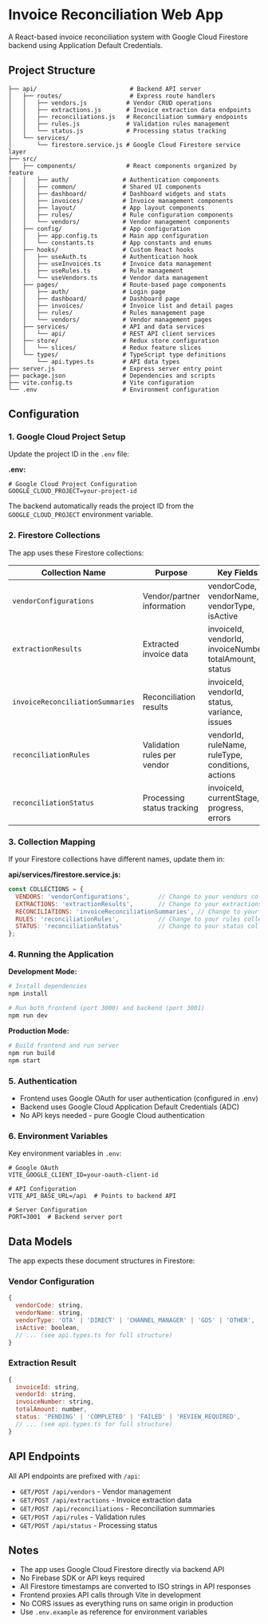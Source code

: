 # Invoice Reconciliation Web App

A React-based invoice reconciliation system with Google Cloud Firestore backend using Application Default Credentials.

## Project Structure

```
├── api/                          # Backend API server
│   ├── routes/                   # Express route handlers
│   │   ├── vendors.js           # Vendor CRUD operations
│   │   ├── extractions.js       # Invoice extraction data endpoints
│   │   ├── reconciliations.js   # Reconciliation summary endpoints
│   │   ├── rules.js             # Validation rules management
│   │   └── status.js            # Processing status tracking
│   └── services/
│       └── firestore.service.js # Google Cloud Firestore service layer
├── src/
│   ├── components/              # React components organized by feature
│   │   ├── auth/               # Authentication components
│   │   ├── common/             # Shared UI components
│   │   ├── dashboard/          # Dashboard widgets and stats
│   │   ├── invoices/           # Invoice management components
│   │   ├── layout/             # App layout components
│   │   ├── rules/              # Rule configuration components
│   │   └── vendors/            # Vendor management components
│   ├── config/                 # App configuration
│   │   ├── app.config.ts       # Main app configuration
│   │   └── constants.ts        # App constants and enums
│   ├── hooks/                  # Custom React hooks
│   │   ├── useAuth.ts          # Authentication hook
│   │   ├── useInvoices.ts      # Invoice data management
│   │   ├── useRules.ts         # Rule management
│   │   └── useVendors.ts       # Vendor data management
│   ├── pages/                  # Route-based page components
│   │   ├── auth/               # Login page
│   │   ├── dashboard/          # Dashboard page
│   │   ├── invoices/           # Invoice list and detail pages
│   │   ├── rules/              # Rules management page
│   │   └── vendors/            # Vendor management pages
│   ├── services/               # API and data services
│   │   └── api/                # REST API client services
│   ├── store/                  # Redux store configuration
│   │   └── slices/             # Redux feature slices
│   └── types/                  # TypeScript type definitions
│       └── api.types.ts        # API data types
├── server.js                   # Express server entry point
├── package.json                # Dependencies and scripts
├── vite.config.ts              # Vite configuration
└── .env                        # Environment configuration

```

## Configuration

### 1. Google Cloud Project Setup

Update the project ID in the `.env` file:

**.env:**
```
# Google Cloud Project Configuration
GOOGLE_CLOUD_PROJECT=your-project-id
```

The backend automatically reads the project ID from the `GOOGLE_CLOUD_PROJECT` environment variable.

### 2. Firestore Collections

The app uses these Firestore collections:

| Collection Name | Purpose | Key Fields |
|----------------|---------|------------|
| `vendorConfigurations` | Vendor/partner information | vendorCode, vendorName, vendorType, isActive |
| `extractionResults` | Extracted invoice data | invoiceId, vendorId, invoiceNumber, totalAmount, status |
| `invoiceReconciliationSummaries` | Reconciliation results | invoiceId, vendorId, status, variance, issues |
| `reconciliationRules` | Validation rules per vendor | vendorId, ruleName, ruleType, conditions, actions |
| `reconciliationStatus` | Processing status tracking | invoiceId, currentStage, progress, errors |

### 3. Collection Mapping

If your Firestore collections have different names, update them in:

**api/services/firestore.service.js:**
```javascript
const COLLECTIONS = {
  VENDORS: 'vendorConfigurations',        // Change to your vendors collection
  EXTRACTIONS: 'extractionResults',       // Change to your extractions collection
  RECONCILIATIONS: 'invoiceReconciliationSummaries', // Change to your reconciliations collection
  RULES: 'reconciliationRules',           // Change to your rules collection
  STATUS: 'reconciliationStatus'          // Change to your status collection
};
```

### 4. Running the Application

**Development Mode:**
```bash
# Install dependencies
npm install

# Run both frontend (port 3000) and backend (port 3001)
npm run dev
```

**Production Mode:**
```bash
# Build frontend and run server
npm run build
npm start
```

### 5. Authentication

- Frontend uses Google OAuth for user authentication (configured in .env)
- Backend uses Google Cloud Application Default Credentials (ADC)
- No API keys needed - pure Google Cloud authentication

### 6. Environment Variables

Key environment variables in `.env`:

```
# Google OAuth
VITE_GOOGLE_CLIENT_ID=your-oauth-client-id

# API Configuration  
VITE_API_BASE_URL=/api  # Points to backend API

# Server Configuration
PORT=3001  # Backend server port
```

## Data Models

The app expects these document structures in Firestore:

### Vendor Configuration
```javascript
{
  vendorCode: string,
  vendorName: string,
  vendorType: 'OTA' | 'DIRECT' | 'CHANNEL_MANAGER' | 'GDS' | 'OTHER',
  isActive: boolean,
  // ... (see api.types.ts for full structure)
}
```

### Extraction Result
```javascript
{
  invoiceId: string,
  vendorId: string,
  invoiceNumber: string,
  totalAmount: number,
  status: 'PENDING' | 'COMPLETED' | 'FAILED' | 'REVIEW_REQUIRED',
  // ... (see api.types.ts for full structure)
}
```

## API Endpoints

All API endpoints are prefixed with `/api`:

- `GET/POST /api/vendors` - Vendor management
- `GET/POST /api/extractions` - Invoice extraction data
- `GET/POST /api/reconciliations` - Reconciliation summaries
- `GET/POST /api/rules` - Validation rules
- `GET/POST /api/status` - Processing status

## Notes

- The app uses Google Cloud Firestore directly via backend API
- No Firebase SDK or API keys required
- All Firestore timestamps are converted to ISO strings in API responses
- Frontend proxies API calls through Vite in development
- No CORS issues as everything runs on same origin in production
- Use `.env.example` as reference for environment variables